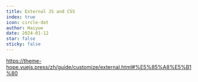 ```yaml
---
title: External JS and CSS
index: true
icon: circle-dot
author: Haiyue
date: 2024-01-12
star: false
sticky: false
---
```



https://theme-hope.vuejs.press/zh/guide/customize/external.html#%E5%85%A8%E5%B1%80